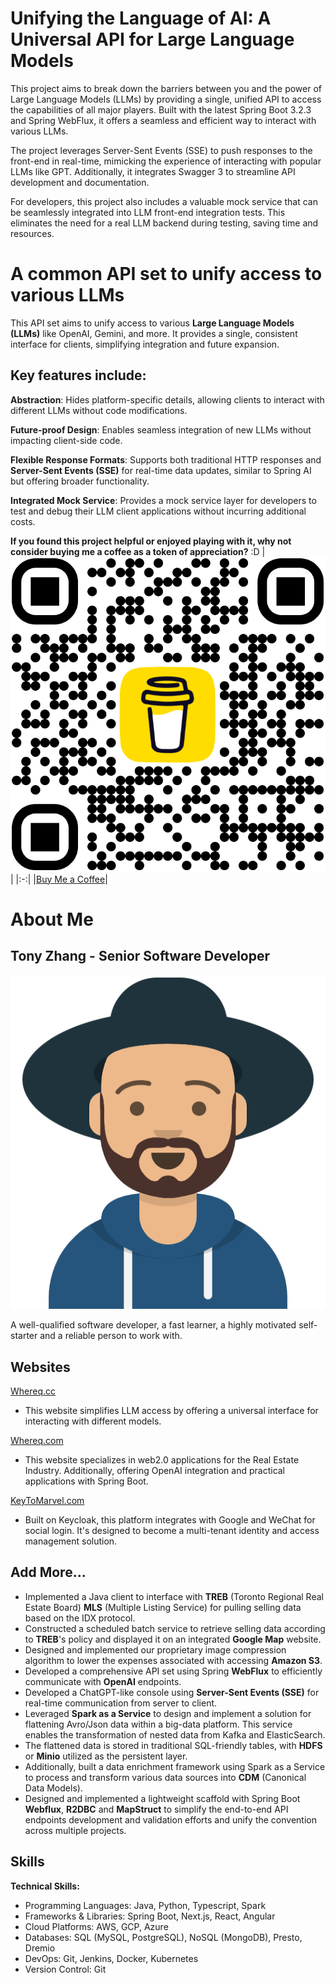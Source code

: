 # Unifying the Language of AI: A Universal API for Large Language Models
This project aims to break down the barriers between you and the power of Large Language Models (LLMs) by providing a single, unified API to access the capabilities of all major players. Built with the latest Spring Boot 3.2.3 and Spring WebFlux, it offers a seamless and efficient way to interact with various LLMs.

The project leverages Server-Sent Events (SSE) to push responses to the front-end in real-time, mimicking the experience of interacting with popular LLMs like GPT. Additionally, it integrates Swagger 3 to streamline API development and documentation.

For developers, this project also includes a valuable mock service that can be seamlessly integrated into LLM front-end integration tests. This eliminates the need for a real LLM backend during testing, saving time and resources.

# A common API set to unify access to various LLMs

This API set aims to unify access to various **Large Language Models (LLMs)** like OpenAI, Gemini, and more. It provides a single, consistent interface for clients, simplifying integration and future expansion.

## Key features include:

**Abstraction**: Hides platform-specific details, allowing clients to interact with different LLMs without code modifications.

**Future-proof Design**: Enables seamless integration of new LLMs without impacting client-side code.

**Flexible Response Formats**: Supports both traditional HTTP responses and **Server-Sent Events (SSE)** for real-time data updates, similar to Spring AI but offering broader functionality.

**Integrated Mock Service**: Provides a mock service layer for developers to test and debug their LLM client applications without incurring additional costs.


**If you found this project helpful or enjoyed playing with it, why not consider buying me a coffee as a token of appreciation?** :D
|![Buy Me a Coffee](https://github.com/whereq/whereq-playground/blob/main/buymeacoffee/bmc_qr.png)|
|:-:|
|[Buy Me a Coffee](https://www.buymeacoffee.com/whereq)|

# About Me
## Tony Zhang - Senior Software Developer

[![TZ](src/main/webapp/content/images/tz-with-hat-transparent-bg.png)](https://www.linkedin.com/in/dazhi-zhang-tony-19933019/)  

A well-qualified software developer, a fast learner, a highly motivated self-starter and a reliable person to work with.

## Websites
[Whereq.cc](https://www.whereq.cc) 
- This website simplifies LLM access by offering a universal interface for interacting with different models.  

[Whereq.com](https://www.whereq.com) 
- This website specializes in web2.0 applications for the Real Estate Industry. Additionally, offering OpenAI integration and practical applications with Spring Boot.

[KeyToMarvel.com](https://www.keytomarvel.com/) 
- Built on Keycloak, this platform integrates with Google and WeChat for social login. It's designed to become a multi-tenant identity and access management solution.

## Add More...
* Implemented a Java client to interface with **TREB** (Toronto Regional Real Estate Board) **MLS** (Multiple Listing Service) for pulling selling data based on the IDX protocol.
* Constructed a scheduled batch service to retrieve selling data according to **TREB**'s policy and displayed it on an integrated **Google Map** website.
* Designed and implemented our proprietary image compression algorithm to lower the expenses associated with accessing **Amazon S3**.
* Developed a comprehensive API set using Spring **WebFlux** to efficiently communicate with **OpenAI** endpoints.
* Developed a ChatGPT-like console using **Server-Sent Events (SSE)** for real-time communication from server to client.
* Leveraged **Spark as a Service** to design and implement a solution for flattening Avro/Json data within a big-data platform. This service enables the transformation of nested data from Kafka and ElasticSearch.
* The flattened data is stored in traditional SQL-friendly tables, with **HDFS** or **Minio** utilized as the persistent layer.
* Additionally, built a data enrichment framework using Spark as a Service to process and transform various data sources into **CDM** (Canonical Data Models).
* Designed and implemented a lightweight scaffold with Spring Boot **Webflux**, **R2DBC** and **MapStruct** to simplify the end-to-end API endpoints development and validation efforts and unify the convention across multiple projects.


## Skills

**Technical Skills:**

* Programming Languages: Java, Python, Typescript, Spark
* Frameworks & Libraries: Spring Boot, Next.js, React, Angular
* Cloud Platforms: AWS, GCP, Azure
* Databases: SQL (MySQL, PostgreSQL), NoSQL (MongoDB), Presto, Dremio
* DevOps: Git, Jenkins, Docker, Kubernetes
* Version Control: Git

